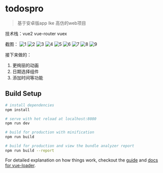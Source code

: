 # todospro

> 基于安卓版app Ike 高仿的web项目

技术栈：vue2 vue-router vuex

截图：
![1](https://github.com/gamebody/todospro/raw/master/screen/1.png)
![2](https://github.com/gamebody/todospro/raw/master/screen/2.png)
![3](https://github.com/gamebody/todospro/raw/master/screen/3.png)
![4](https://github.com/gamebody/todospro/raw/master/screen/4.png)
![5](https://github.com/gamebody/todospro/raw/master/screen/5.png)
![6](https://github.com/gamebody/todospro/raw/master/screen/6.png)
![7](https://github.com/gamebody/todospro/raw/master/screen/7.png)
![8](https://github.com/gamebody/todospro/raw/master/screen/8.png)
![9](https://github.com/gamebody/todospro/raw/master/screen/9.png)

接下来做的：

1. 更绚丽的动画
2. 日期选择组件
3. 添加时间等功能 



## Build Setup

``` bash
# install dependencies
npm install

# serve with hot reload at localhost:8080
npm run dev

# build for production with minification
npm run build

# build for production and view the bundle analyzer report
npm run build --report
```

For detailed explanation on how things work, checkout the [guide](http://vuejs-templates.github.io/webpack/) and [docs for vue-loader](http://vuejs.github.io/vue-loader).

